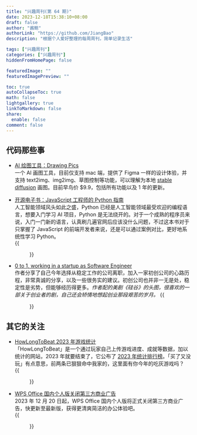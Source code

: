 ```yaml
---
title: "兴趣周刊(第 64 期)"
date: 2023-12-18T15:38:10+08:00
draft: false
author: "酱鲍"
authorLink: "https://github.com/JiangBao"
description: "根据个人爱好整理的每周周刊，简单记录生活"

tags: ["兴趣周刊"]
categories: ["兴趣周刊"]
hiddenFromHomePage: false

featuredImage: ""
featuredImagePreview: ""

toc: true
autoCollapseToc: true
math: false
lightgallery: true
linkToMarkdown: false
share:
  enable: false
comment: false
---
```


<!--more-->

## 代码那些事
* [AI 绘图工具：Drawing Pics](https://drawing.pics/)  
一个 AI 画图工具，目前仅支持 mac 端，提供了 Figma 一样的设计体验，并支持 text2img、img2img、草图控制等功能，可以理解为本地 [stable diffusion](https://stability.ai/stable-diffusion) 画图。目前早鸟价 $9.9，包括所有功能以及 1 年的更新。

* [开源电子书：JavaScript 工程师的 Python 指南](https://luckrnx09.com/python-guide-for-javascript-engineers/zh-cn/)  
人工智能领域风头如此之盛，Python 已经是人工智能领域最受欢迎的编程语言，想要入门学习 AI 项目，Python 是无法绕开的。对于一个成熟的程序员来说，入门一门新的语言，认真刷几遍官网后应该没什么问题，不过这本书对于只掌握了 JavaScript 的前端开发者来说，还是可以通过案例对比，更好地系统性学习 Python。  
{{<figure src="https://jiangbao-1258001083.cos.ap-shanghai.myqcloud.com/python-guide.png">}}

* [0 to 1, working in a startup as Software Engineer](https://dev.to/ponikar/0-to-1-working-in-a-startup-as-software-engineer-4jlp?ref=dailydev)  
作者分享了自己今年选择从稳定工作的公司离职，加入一家初创公司的心路历程，非常真诚的分享，以及一些很务实的建议。初创公司也并非一无是处，稳定性是劣势，但能够经历得更多。_作者配的美剧《硅谷》的头图，很喜欢的一部关于创业者的剧，自己还会矫情地想起创业那段艰苦的岁月。_
{{<figure src="https://jiangbao-1258001083.cos.ap-shanghai.myqcloud.com/5f6d05a5ad3e4318bfde0edc153361aa.jpeg">}}

## 其它的关注
* [HowLongToBeat 2023 年游戏统计](https://howlongtobeat.com/forum/thread/2921/1)  
「HowLongToBeat」是一个通过玩家自己上传游戏进度、成就等数据，加以统计的网站，2023 年就要结束了，它公布了 [2023 年统计排行榜](https://howlongtobeat.com/forum/thread/2921/1)。「买了又没玩」有点意思，前两条已狠狠命中我家的，这里面有你今年的吃灰游戏吗？  
{{<figure src="https://jiangbao-1258001083.cos.ap-shanghai.myqcloud.com/howlongtobeat2023.jpeg">}}

* [WPS Office 国内个人版关闭第三方商业广告](https://m.sohu.com/a/745676504_465270/?pvid=000115_3w_a&scm=1102.xchannel:666:110036.0.1.0~9010.8000.0.5.169&spm=smpc.channel_218.block7_109_pTVzDw_1_fd.1.1703070000010DA5oXoZ_499)  
2023 年 12 月 20 日起，WPS Office 国内个人版将正式关闭第三方商业广告，快更新至最新版，获得更清爽简洁的办公体验吧。  
{{<figure src="https://jiangbao-1258001083.cos.ap-shanghai.myqcloud.com/wps-advertise.jpg">}}